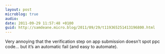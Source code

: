 ```yaml
---
layout: post
microblog: true
audio: 
date: 2011-09-29 11:57:48 +0100
guid: http://samdeane.micro.blog/2011/09/29/t119365251413196800.html
---
```

Very annoying that the verification step on app submission doesn’t spot ppc code... but it’s an automatic fail (and easy to automate).
